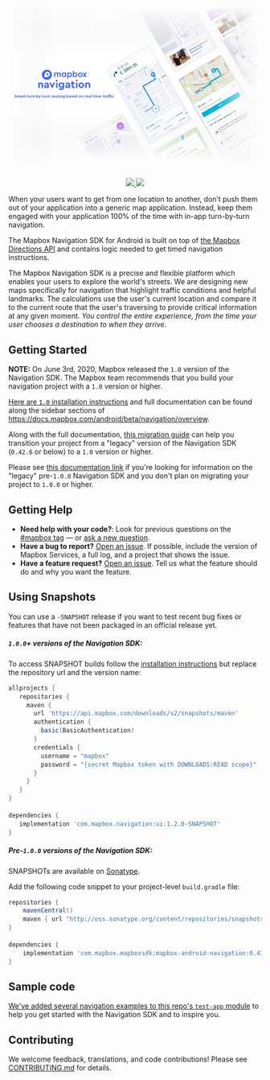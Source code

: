 <div align="center">
  <a href="https://www.mapbox.com/android-docs/navigation/overview/"><img src="https://github.com/mapbox/mapbox-navigation-android/blob/master/.github/splash-img.png?raw=true" alt="Mapbox Service"></a>
</div>
<br>
<p align="center">
  <a href="https://circleci.com/gh/mapbox/mapbox-navigation-android">
    <img src="https://circleci.com/gh/mapbox/mapbox-navigation-android.svg?style=shield&circle-token=:circle-token">
  </a>
  <a href="https://codecov.io/gh/mapbox/mapbox-navigation-android">
    <img src="https://codecov.io/gh/mapbox/mapbox-navigation-android/branch/master/graph/badge.svg">
  </a>
</p>

When your users want to get from one location to another, don’t push them out of your application into a generic map application. Instead, keep them engaged with your application 100% of the time with in-app turn-by-turn navigation.

The Mapbox Navigation SDK for Android is built on top of [the Mapbox Directions API](https://www.mapbox.com/directions) and contains logic needed to get timed navigation instructions.

The Mapbox Navigation SDK is a precise and flexible platform which enables your users to explore the world's streets. We are designing new maps specifically for navigation that highlight traffic conditions and helpful landmarks. The calculations use the user's current location and compare it to the current route that the user's traversing to provide critical information at any given moment. _You control the entire experience, from the time your user chooses a destination to when they arrive._

## Getting Started

**NOTE:** On June 3rd, 2020, Mapbox released the `1.0` version of the Navigation SDK. The Mapbox team recommends that you build your navigation project with a `1.0` version or higher.

[Here are `1.0` installation instructions](https://docs.mapbox.com/android/beta/navigation/overview/#installation) and full documentation can be found along the sidebar sections of https://docs.mapbox.com/android/beta/navigation/overview.

Along with the full documentation, [this migration guide](https://github.com/mapbox/mapbox-navigation-android/wiki/1.0-Navigation-SDK-Migration-Guide) can help you transition your project from a "legacy" version of the Navigation SDK (`0.42.6` or below) to a `1.0` version or higher.

Please see [this documentation link](https://docs.mapbox.com/android/navigation/overview/) if you're looking for information on the "legacy" pre-`1.0.0` Navigation SDK and you don't plan on migrating your project to `1.0.0` or higher.

## Getting Help

- **Need help with your code?**: Look for previous questions on the [#mapbox tag](https://stackoverflow.com/questions/tagged/mapbox+android) — or [ask a new question](https://stackoverflow.com/questions/tagged/mapbox+android).
- **Have a bug to report?** [Open an issue](https://github.com/mapbox/mapbox-navigation-android/issues). If possible, include the version of Mapbox Services, a full log, and a project that shows the issue.
- **Have a feature request?** [Open an issue](https://github.com/mapbox/mapbox-navigation-android/issues/new). Tell us what the feature should do and why you want the feature.

## Using Snapshots

You can use a `-SNAPSHOT` release if you want to test recent bug fixes or features that have not been packaged in an official release yet.

##### `1.0.0`+ versions of the Navigation SDK:

To access SNAPSHOT builds follow the [installation instructions](https://docs.mapbox.com/android/beta/navigation/overview/#installation) but replace the repository url and the version name:
```groovy
allprojects {
   repositories {
     maven {
       url 'https://api.mapbox.com/downloads/v2/snapshots/maven'
       authentication {
         basic(BasicAuthentication)
       }
       credentials {
         username = "mapbox"
         password = "{secret Mapbox token with DOWNLOADS:READ scope}"
       }
     }
   }
}

dependencies {
   implementation 'com.mapbox.navigation:ui:1.2.0-SNAPSHOT'
}
```

##### Pre-`1.0.0` versions of the Navigation SDK:

SNAPSHOTs are available on [Sonatype](https://oss.sonatype.org/content/repositories/snapshots/com/mapbox/mapboxsdk/).

Add the following code snippet to your project-level `build.gradle` file:

```gradle
repositories {
    mavenCentral()
    maven { url "http://oss.sonatype.org/content/repositories/snapshots/" }
}

dependencies {
    implementation 'com.mapbox.mapboxsdk:mapbox-android-navigation:0.43.0-SNAPSHOT'
}
```

## <a name="sample-code">Sample code

[We've added several navigation examples to this repo's `test-app` module](https://github.com/mapbox/mapbox-navigation-android/tree/master/test-app) to help you get started with the Navigation SDK and to inspire you.

## Contributing

We welcome feedback, translations, and code contributions! Please see [CONTRIBUTING.md](CONTRIBUTING.md) for details.
